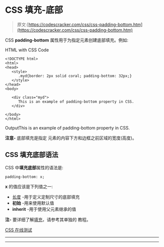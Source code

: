 # CSS 填充-底部

> 原文:[https://codescracker.com/css/css-padding-bottom.htm](https://codescracker.com/css/css-padding-bottom.htm)

CSS **padding-bottom** 属性用于为指定元素创建底部填充。例如:

HTML with CSS Code

```
<!DOCTYPE html>
<html>
<head>
   <style>
      .myd{border: 2px solid coral; padding-bottom: 32px;}
   </style>
</head>
<body>

   <div class="myd">
      This is an example of padding-bottom property in CSS.
   </div>

</body>
</html>
```

OutputThis is an example of padding-bottom property in CSS.

**注意-** 底部填充是指定 元素的内容下方和边框之前区域的宽度(高度)。

## CSS 填充底部语法

CSS 中**填充底部**属性的语法是:

```
padding-bottom: x;
```

**x** 的值应该是下列值之一:

*   [长度](/css/css-length-units.htm) -用于定义定制尺寸的底部填充
*   **初始** -用来使用默认值
*   **inherit** -用于使用父元素继承的值

**注-** 要详细了解[填充](/css/css-padding.htm)，请参考其单独的 教程。

[CSS 在线测试](/exam/showtest.php?subid=5)

* * *

* * *